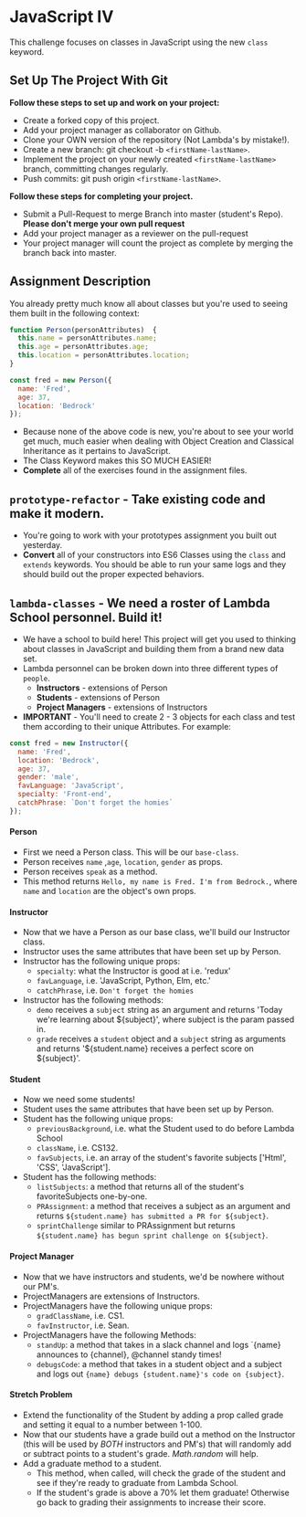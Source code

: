 # JavaScript IV

This challenge focuses on classes in JavaScript using the new `class` keyword.

## Set Up The Project With Git

**Follow these steps to set up and work on your project:**

* Create a forked copy of this project.
* Add your project manager as collaborator on Github.
* Clone your OWN version of the repository (Not Lambda's by mistake!).
* Create a new branch: git checkout -b `<firstName-lastName>`.
* Implement the project on your newly created `<firstName-lastName>` branch, committing changes regularly.
* Push commits: git push origin `<firstName-lastName>`.

**Follow these steps for completing your project.**

* Submit a Pull-Request to merge <firstName-lastName> Branch into master (student's  Repo). **Please don't merge your own pull request**
* Add your project manager as a reviewer on the pull-request
* Your project manager will count the project as complete by merging the branch back into master.

## Assignment Description

You already pretty much know all about classes but you're used to seeing them built in the following context:

```js
function Person(personAttributes)  {
  this.name = personAttributes.name;
  this.age = personAttributes.age;
  this.location = personAttributes.location;
}

const fred = new Person({
  name: 'Fred',
  age: 37,
  location: 'Bedrock'
});
```

* Because none of the above code is new, you're about to see your world get much, much easier when dealing with Object Creation and Classical Inheritance as it pertains to JavaScript.
* The Class Keyword makes this SO MUCH EASIER!
* **Complete** all of the exercises found in the assignment files.

## `prototype-refactor` - Take existing code and make it modern.

* You're going to work with your prototypes assignment you built out yesterday.
* **Convert** all of your constructors into ES6 Classes using the `class` and `extends` keywords. You should be able to run your same logs and they should build out the proper expected behaviors.

## `lambda-classes` - We need a roster of Lambda School personnel. Build it!

* We have a school to build here! This project will get you used to thinking about classes in JavaScript and building them from a brand new data set.
* Lambda personnel can be broken down into three different types of `people`.
  * **Instructors** - extensions of Person
  * **Students** - extensions of Person
  * **Project Managers** - extensions of Instructors
* **IMPORTANT** - You'll need to create 2 - 3 objects for each class and test them according to their unique Attributes. For example:

```js
const fred = new Instructor({
  name: 'Fred',
  location: 'Bedrock',
  age: 37,
  gender: 'male',
  favLanguage: 'JavaScript',
  specialty: 'Front-end',
  catchPhrase: `Don't forget the homies`
});
```

#### Person

* First we need a Person class. This will be our `base-class`.
* Person receives `name` ,`age`, `location`, `gender` as props.
* Person receives `speak` as a method.
* This method returns `Hello, my name is Fred. I'm from Bedrock.`, where `name` and `location` are the object's own props.

#### Instructor

* Now that we have a Person as our base class, we'll build our Instructor class.
* Instructor uses the same attributes that have been set up by Person.
* Instructor has the following unique props:
  * `specialty`: what the Instructor is good at i.e. 'redux'
  * `favLanguage`, i.e. 'JavaScript, Python, Elm, etc.'
  * `catchPhrase`, i.e. `Don't forget the homies`
* Instructor has the following methods:
  * `demo` receives a `subject` string as an argument and returns 'Today we're learning about ${subject}', where subject is the param passed in.
  * `grade` receives a `student` object and a `subject` string as arguments and returns '${student.name} receives a perfect score on ${subject}'.

#### Student

* Now we need some students!
* Student uses the same attributes that have been set up by Person.
* Student has the following unique props:
  * `previousBackground`, i.e. what the Student used to do before Lambda School
  * `className`, i.e. CS132.
  * `favSubjects`, i.e. an array of the student's favorite subjects ['Html', 'CSS', 'JavaScript'].
* Student has the following methods:
  * `listSubjects`: a method that returns all of the student's favoriteSubjects one-by-one.
  * `PRAssignment`: a method that receives a subject as an argument and returns `${student.name} has submitted a PR for ${subject}`.
  * `sprintChallenge` similar to PRAssignment but returns `${student.name} has begun sprint challenge on ${subject}`.

#### Project Manager

* Now that we have instructors and students, we'd be nowhere without our PM's.
* ProjectManagers are extensions of Instructors.
* ProjectManagers have the following unique props:
  * `gradClassName`, i.e. CS1.
  * `favInstructor`, i.e. Sean.
* ProjectManagers have the following Methods:
  * `standUp`: a method that takes in a slack channel and logs `{name} announces to {channel}, @channel standy times!​​​​​
  * `debugsCode`: a method that takes in a student object and a subject and logs out `{name} debugs {student.name}'s code on {subject}`.

#### Stretch Problem

* Extend the functionality of the Student by adding a prop called grade and setting it equal to a number between 1-100.
* Now that our students have a grade build out a method on the Instructor (this will be used by _BOTH_ instructors and PM's) that will randomly add or subtract points to a student's grade. _Math.random_ will help.
* Add a graduate method to a student.
  * This method, when called, will check the grade of the student and see if they're ready to graduate from Lambda School.
  * If the student's grade is above a 70% let them graduate! Otherwise go back to grading their assignments to increase their score.
